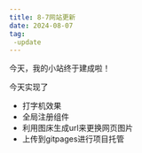 ```yaml
---
title: 8-7网站更新
date: 2024-08-07
tag:
 -update
---
```


今天，我的小站终于建成啦！


今天实现了
* 打字机效果
* 全局注册组件
* 利用图床生成url来更换网页图片
* 上传到gitpages进行项目托管